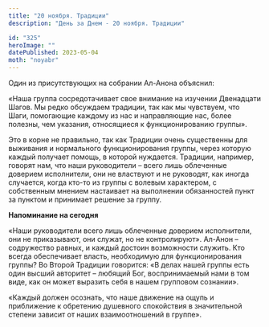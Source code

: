 ```yaml
---
title: "20 ноября. Традиции"
description: "День за Днем - 20 ноября. Традиции"

id: "325"
heroImage: ""
datePublished: 2023-05-04
moth: "noyabr"
---
```


Один из присутствующих на собрании Ал-Анона объяснил:

«Наша группа сосредотачивает свое внимание на изучении Двенадцати Шагов. Мы
редко обсуждаем традиции, так как мы чувствуем, что Шаги, помогающие каждому
из нас и направляющие нас, более полезны, чем указания, относящиеся к
функционированию группы».

Это в корне не правильно, так как Традиции очень существенны для выживания и
нормального функционирования группы, через которую каждый получает помощь, в
которой нуждается. Традиции, например, говорят нам, что наши руководители –
всего лишь облеченные доверием исполнители, они не властвуют и не руководят,
как иногда случается, когда кто-то из группы с волевым характером, с
собственным мнением настаивает на выполнении обязанностей пункт за пунктом и
принимает решение за группу.

**Напоминание на сегодня**

«Наши руководители всего лишь облеченные доверием исполнители, они не
приказывают, они служат, но не контролируют». Ал-Анон – содружество равных, и
каждый достоин возможности служить. Кто всегда обеспечивает власть,
необходимую для функционирования группы? Во Второй Традиции говорится: «В
делах нашей группы есть один высший авторитет – любящий Бог, воспринимаемый
нами в том виде, как он может выразить себя в нашем групповом сознании».

«Каждый должен осознать, что наше движение на ощупь и приближение к обретению
душевного спокойствия в значительной степени зависит от наших взаимоотношений
в группе».
